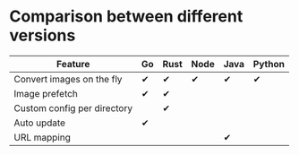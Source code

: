 # Comparison between different versions

| Feature                     | Go   | Rust | Node | Java | Python |
| --------------------------- | ---- | ---- | ---- | ---- | ------ |
| Convert images on the fly   | ✔    | ✔    | ✔    | ✔    | ✔      |
| Image prefetch              | ✔    | ✔    |      |      |        |
| Custom config per directory |      | ✔    |      |      |        |
| Auto update                 | ✔    |      |      |      |        |
| URL mapping                 |      |      |      | ✔    |        |